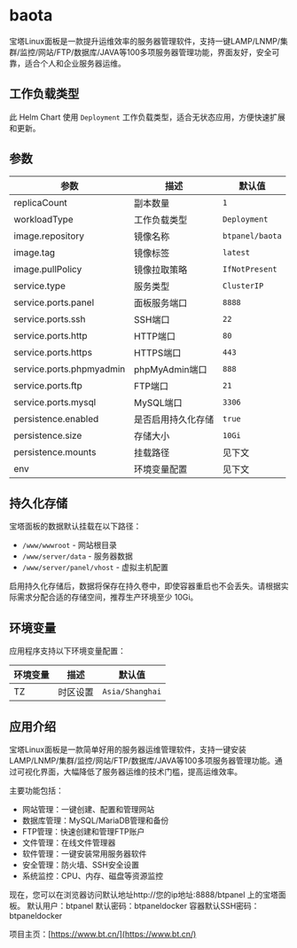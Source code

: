 # baota

宝塔Linux面板是一款提升运维效率的服务器管理软件，支持一键LAMP/LNMP/集群/监控/网站/FTP/数据库/JAVA等100多项服务器管理功能，界面友好，安全可靠，适合个人和企业服务器运维。

## 工作负载类型

此 Helm Chart 使用 `Deployment` 工作负载类型，适合无状态应用，方便快速扩展和更新。

## 参数

| 参数                | 描述               | 默认值         |
|---------------------|--------------------|---------------|
| replicaCount        | 副本数量           | `1`           |
| workloadType        | 工作负载类型       | `Deployment`  |
| image.repository    | 镜像名称           | `btpanel/baota` |
| image.tag           | 镜像标签           | `latest`      |
| image.pullPolicy    | 镜像拉取策略       | `IfNotPresent`|
| service.type        | 服务类型           | `ClusterIP`   |
| service.ports.panel | 面板服务端口       | `8888`        |
| service.ports.ssh   | SSH端口            | `22`          |
| service.ports.http  | HTTP端口           | `80`          |
| service.ports.https | HTTPS端口          | `443`         |
| service.ports.phpmyadmin | phpMyAdmin端口 | `888`         |
| service.ports.ftp   | FTP端口            | `21`          |
| service.ports.mysql | MySQL端口          | `3306`        |
| persistence.enabled | 是否启用持久化存储 | `true`        |
| persistence.size    | 存储大小           | `10Gi`        |
| persistence.mounts  | 挂载路径           | 见下文        |
| env                | 环境变量配置       | 见下文        |

## 持久化存储

宝塔面板的数据默认挂载在以下路径：
- `/www/wwwroot` - 网站根目录
- `/www/server/data` - 服务器数据
- `/www/server/panel/vhost` - 虚拟主机配置

启用持久化存储后，数据将保存在持久卷中，即使容器重启也不会丢失。请根据实际需求分配合适的存储空间，推荐生产环境至少 10Gi。

## 环境变量

应用程序支持以下环境变量配置：

| 环境变量           | 描述                       | 默认值           |
|--------------------|----------------------------|------------------|
| TZ                 | 时区设置                   | `Asia/Shanghai`  |

## 应用介绍

宝塔Linux面板是一款简单好用的服务器运维管理软件，支持一键安装LAMP/LNMP/集群/监控/网站/FTP/数据库/JAVA等100多项服务器管理功能。通过可视化界面，大幅降低了服务器运维的技术门槛，提高运维效率。

主要功能包括：
- 网站管理：一键创建、配置和管理网站
- 数据库管理：MySQL/MariaDB管理和备份
- FTP管理：快速创建和管理FTP账户
- 文件管理：在线文件管理器
- 软件管理：一键安装常用服务器软件
- 安全管理：防火墙、SSH安全设置
- 系统监控：CPU、内存、磁盘等资源监控

现在，您可以在浏览器访问默认地址http://您的ip地址:8888/btpanel 上的宝塔面板。
默认用户：btpanel
默认密码：btpaneldocker
容器默认SSH密码：btpaneldocker

项目主页：[https://www.bt.cn/](https://www.bt.cn/)

